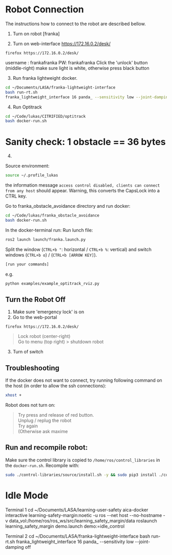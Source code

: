 # Robot Connection
The instructions how to connect to the robot are described bellow.

1. Turn on robot [franka]

2. Turn on web-interface
https://172.16.0.2/desk/
```
firefox https://172.16.0.2/desk/
```
username : frankafranka
PW: frankafranka
Click the 'unlock' button (middle-right)
make sure light is white, otherwise press black button 

3. Run franka lightweight docker.
```sh
cd ~/Documents/LASA/franka-lightweight-interface
bash run-rt.sh
franka_lightweight_interface 16 panda_ --sensitivity low --joint-damping off
```

4. Run Optitrack
``` sh
cd ~/Code/lukas/CITRIFIED/optitrack
bash docker-run.sh
```
# Sanity check: 1 obstacle == 36 bytes

4. 
Source environment:
``` sh
source ~/.profile_lukas
```
the information message `access control disabled, clients can connect from any host` should appear. Warning, this converts the CapsLock into a CTRL key.

Go to franka_obstacle_avoidance directory and run docker:
``` sh
cd ~/Code/lukas/franka_obstacle_avoidance
bash docker-run.sh
```

In the docker-terminal run:
Run lunch file:
```sh
ros2 launch launch/franka.launch.py
```

Split the window (`CTRL+b "`: horizontal / `CTRL+b %`: vertical) and switch windows (`CTRL+b o`) / (`CTRL+b [ARROW KEY]`). 
```sh
[run your commands]
````

e.g.
```sh
python examples/example_optitrack_rviz.py
```

## Turn the Robot Off
1. Make sure 'emergency lock' is on
2. Go to the web-portal 
```
firefox https://172.16.0.2/desk/
```
> Lock robot (center-right)  
> Go to menu (top right) > shutdown robot  

3. Turn of switch

## Troubleshooting

If the docker does not want to connect, try running following command on the host (in order to allow the ssh connections):
``` sh
xhost +
```

Robot does not turn on:
> Try press and release of red button.   
> Unplug / replug the robot  
> Try again  
> (Otherwise ask maxime  


## Run and recompile robot:
Make sure the control library is copied to `/home/ros/control_libraries` in the `docker-run.sh`. Recompile with:
``` bash
sudo ./control-libraries/source/install.sh -y && sudo pip3 install ./control-libraries/python
```


# Idle Mode
Terminal 1
cd ~/Documents/LASA/learning-user-safety
aica-docker interactive learning-safety-margin:noetic -u ros --net host --no-hostname -v data_vol:/home/ros/ros_ws/src/learning_safety_margin/data
roslaunch learning_safety_margin demo.launch demo:=idle_control

Terminal 2
cd ~/Documents/LASA/franka-lightweight-interface
bash run-rt.sh 
franka_lightweight_interface 16 panda_ --sensitivity low --joint-damping off